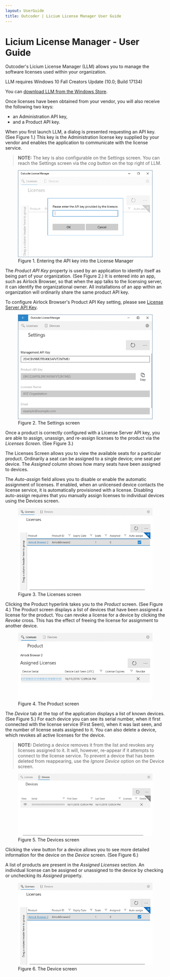 ```yaml
---
layout: UserGuide
title: Outcoder | Licium License Manager User Guide
---
```

# Licium License Manager - User Guide

Outcoder's Licium License Manager (LLM) allows you to manage the software licenses used within your organization.

LLM requires Windows 10 Fall Creators Update (10.0; Build 17134)

You can [download LLM from the Windows Store](ms-windows-store://pdp/?productid=9PL94PP8R8HF).

Once licenses have been obtained from your vendor, you will also receive the following two keys:

* an Administration API key,
* and a Product API key.

When you first launch LLM, a dialog is presented requesting an API key. (See Figure 1.) This key is the Administration license key supplied by your vendor and enables the application to communicate with the license service.

> **NOTE:** The key is also configurable on the Settings screen. You can reach the Settings screen via the *cog* button on the top right of LLM.

<figure><img src='EnterKey.png'><figcaption>Figure 1. Entering the API key into the License Manager</figcaption></figure>

The *Product API Key* property is used by an application to identify itself as being part of your organization. (See Figure 2.) It is entered into an app, such as Airlock Browser, so that when the app talks to the licensing server, it can identify the organizational owner. All installations of an app within an organization will ordinarily share the same product API key.

To configure Airlock Browser's Product API Key setting, please see [License Server API Key](/Products/AirlockBrowser/UserGuides/V2/#license-server-api-key).

<figure><img src='Settings.png'><figcaption>Figure 2. The Settings screen</figcaption></figure>

Once a product is correctly configured with a License Server API key, you are able to assign, unassign, and re-assign licenses to the product via the *Licenses Screen*. (See Figure 3.)

The Licenses Screen allows you to view the available seats for a particular product. Ordinarily a seat can be assigned to a single device; one seat per device. The *Assigned* column shows how many seats have been assigned to devices. 

The *Auto-assign* field allows you to disable or enable the automatic assignment of licenses. If enabled, when an unlicensed device contacts the license service, it is automatically provisioned with a license. Disabling auto-assign requires that you manually assign licenses to individual devices using the Devices screen.

<figure><img src='Licenses.png'><figcaption>Figure 3. The Licenses screen</figcaption></figure>

Clicking the Product hyperlink takes you to the *Product* screen. (See Figure 4.) The Product screen displays a list of devices that have been assigned a license for the product. You can revoke a license for a device by clicking the *Revoke* cross. This has the effect of freeing the license for assignment to another device.

<figure><img src='Product.png'><figcaption>Figure 4. The Product screen</figcaption></figure>

The *Device* tab at the top of the application displays a list of known devices. (See Figure 5.) For each device you can see its serial number, when it first connected with the license service (First Seen), when it was last seen, and the number of license seats assigned to it. You can also delete a device, which revokes all active licenses for the device. 

> **NOTE:** Deleting a device removes it from the list and revokes any licenses assigned to it. It will, however, re-appear if it attempts to connect to the license service. To prevent a device that has been deleted from reappearing, use the *Ignore Device* option on the Device screen.

<figure><img src='Devices.png'><figcaption>Figure 5. The Devices screen</figcaption></figure>

Clicking the view button for a device allows you to see more detailed information for the device on the *Device* screen. (See Figure 6.)

A list of products are present in the *Assigned Licenses* section. An individual license can be assigned or unassigned to the device by checking or unchecking its *Assigned* property.

<figure><img src='Licenses.png'><figcaption>Figure 6. The Device screen</figcaption></figure>